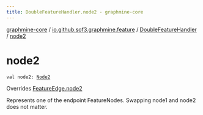 ```yaml
---
title: DoubleFeatureHandler.node2 - graphmine-core
---
```


[graphmine-core](../../index.html) / [io.github.sof3.graphmine.feature](../index.html) / [DoubleFeatureHandler](index.html) / [node2](./node2.html)

# node2

`val node2: `[`Node2`](index.html#Node2)

Overrides [FeatureEdge.node2](../-feature-edge/node2.html)

Represents one of the endpoint FeatureNodes. Swapping node1 and node2 does not matter.

